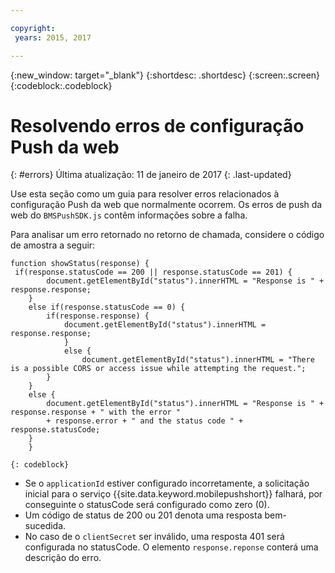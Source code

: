 ```yaml
---

copyright:
 years: 2015, 2017

---
```


{:new_window: target="_blank"}
{:shortdesc: .shortdesc}
{:screen:.screen}
{:codeblock:.codeblock}

# Resolvendo erros de configuração Push da web
{: #errors}
Última atualização: 11 de janeiro de 2017
{: .last-updated}

Use esta seção como um guia para resolver erros relacionados à configuração Push da web que normalmente ocorrem. Os erros de push da web do `BMSPushSDK.js` contêm informações sobre a falha. 

Para analisar um erro retornado no retorno de chamada, considere o código de amostra a seguir:

```
function showStatus(response) {
 if(response.statusCode == 200 || response.statusCode == 201) {
   		document.getElementById("status").innerHTML = "Response is " + response.response;
   	}
   	else if(response.statusCode == 0) {
  		if(response.response) {
  			document.getElementById("status").innerHTML = response.response;	
    		}
    		else {
    			document.getElementById("status").innerHTML = "There is a possible CORS or access issue while attempting the request.";	
   		}   		
   	}
   	else {
   		document.getElementById("status").innerHTML = "Response is " + response.response + " with the error " 
		+ response.error + " and the status code " + response.statusCode;
   	}
 	}
```
	{: codeblock}


- Se o `applicationId` estiver configurado incorretamente, a solicitação inicial para o serviço {{site.data.keyword.mobilepushshort}} falhará, por conseguinte o statusCode será configurado como zero (0).
- Um código de status de 200 ou 201 denota uma resposta bem-sucedida.
- No caso de o `clientSecret` ser inválido, uma resposta 401 será configurada no statusCode. O elemento `response.reponse` conterá uma descrição do erro.
